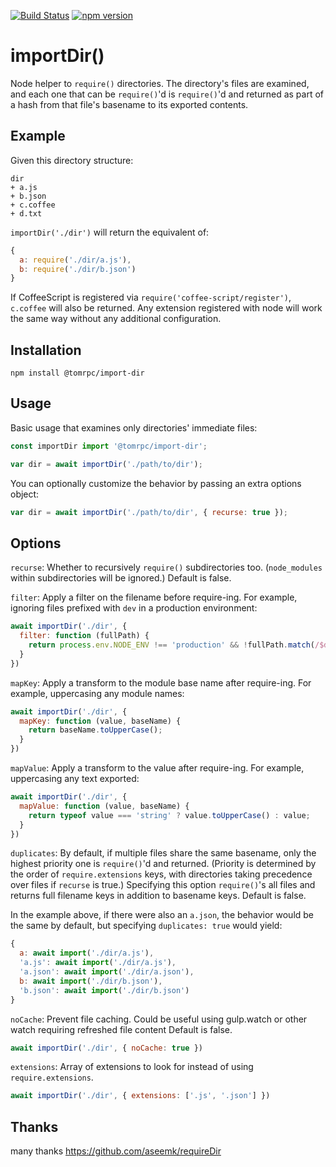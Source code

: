 [![Build Status](https://travis-ci.org/npmstudy/import-dir.svg?branch=master)](https://travis-ci.org/npmstudy/import-dir)
[![npm version](https://badge.fury.io/js/import-dir.svg)](http://badge.fury.io/js/import-dir)

# importDir()

Node helper to `require()` directories. The directory's files are examined,
and each one that can be `require()`'d is `require()`'d and returned as part
of a hash from that file's basename to its exported contents.

## Example

Given this directory structure:

```
dir
+ a.js
+ b.json
+ c.coffee
+ d.txt
```

`importDir('./dir')` will return the equivalent of:

```js
{
  a: require('./dir/a.js'),
  b: require('./dir/b.json')
}
```

If CoffeeScript is registered via `require('coffee-script/register')`,
`c.coffee` will also be returned. Any extension registered with node will work the same way without any additional configuration.

## Installation

```
npm install @tomrpc/import-dir
```


## Usage

Basic usage that examines only directories' immediate files:

```js
const importDir import '@tomrpc/import-dir';

var dir = await importDir('./path/to/dir');
```

You can optionally customize the behavior by passing an extra options object:

```js
var dir = await importDir('./path/to/dir', { recurse: true });
```

## Options

`recurse`: Whether to recursively `require()` subdirectories too.
(`node_modules` within subdirectories will be ignored.)
Default is false.

`filter`: Apply a filter on the filename before require-ing. For example, ignoring files prefixed with `dev` in a production environment:

```js
await importDir('./dir', {
  filter: function (fullPath) {
    return process.env.NODE_ENV !== 'production' && !fullPath.match(/$dev/);
  }
})
```

`mapKey`: Apply a transform to the module base name after require-ing. For example, uppercasing any module names:

```js
await importDir('./dir', {
  mapKey: function (value, baseName) {
    return baseName.toUpperCase();
  }
})
```

`mapValue`: Apply a transform to the value after require-ing. For example, uppercasing any text exported:

```js
await importDir('./dir', {
  mapValue: function (value, baseName) {
    return typeof value === 'string' ? value.toUpperCase() : value;
  }
})
```

`duplicates`: By default, if multiple files share the same basename, only the
highest priority one is `require()`'d and returned. (Priority is determined by
the order of `require.extensions` keys, with directories taking precedence
over files if `recurse` is true.) Specifying this option `require()`'s all
files and returns full filename keys in addition to basename keys.
Default is false.

In the example above, if there were also an `a.json`, the behavior would
be the same by default, but specifying `duplicates: true` would yield:

```js
{
  a: await import('./dir/a.js'),
  'a.js': await import('./dir/a.js'),
  'a.json': await import('./dir/a.json'),
  b: await import('./dir/b.json'),
  'b.json': await import('./dir/b.json')
}
```

`noCache`: Prevent file caching. Could be useful using gulp.watch or other watch requiring refreshed file content Default is false.

```js
await importDir('./dir', { noCache: true })
```

`extensions`: Array of extensions to look for instead of using `require.extensions`.

```js
await importDir('./dir', { extensions: ['.js', '.json'] })
```

## Thanks

many thanks https://github.com/aseemk/requireDir